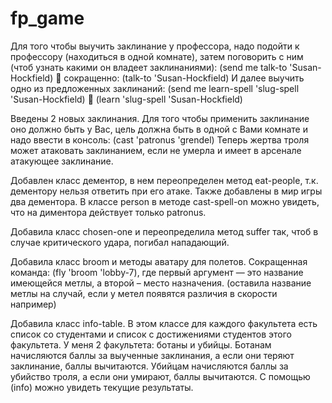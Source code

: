 # fp_game


Для того чтобы выучить заклинание у профессора, надо подойти к профессору (находиться в одной комнате), затем поговорить с ним (чтоб узнать какими он владеет заклинаниями): 
(send me talk-to 'Susan-Hockfield)  сокращенно: (talk-to 'Susan-Hockfield)
И далее выучить одно из предложенных заклинаний:
(send me learn-spell 'slug-spell 'Susan-Hockfield)  (learn 'slug-spell 'Susan-Hockfield)


Введены 2 новых заклинания. Для того чтобы применить заклинание оно должно быть у Вас, цель должна быть в одной с Вами комнате и надо ввести в консоль: (cast 'patronus 'grendel)
Теперь жертва троля может атаковать заклинанием, если не умерла и имеет в арсенале атакующее заклинание.


Добавлен класс дементор, в нем переопределен метод eat-people, т.к. дементору нельзя ответить при его атаке. Также добавлены в мир игры два дементора. В классе person в методе cast-spell-on можно увидеть, что на диментора действует только patronus.


Добавила класс chosen-one и переопределила метод suffer так, чтоб в случае критического удара, погибал нападающий.


Добавила класс broom и методы аватару для полетов. Сокращенная команда: (fly 'broom 'lobby-7), где первый аргумент — это название имеющейся метлы, а второй – место назначения. (оставила название метлы на случай, если у метел появятся различия в скорости например)


Добавила класс info-table. В этом классе для каждого факультета есть список со студентами и список с достижениями студентов этого факультета. У меня 2 факультета: ботаны и убийцы. Ботанам начисляются баллы за выученные заклинания, а если они теряют заклинание, баллы вычитаются.  Убийцам начисляются баллы за убийство троля, а если они умирают, баллы вычитаются.  С помощью (info) можно увидеть текущие результаты.
